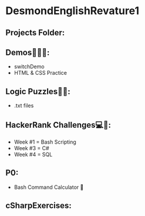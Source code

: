 # DesmondEnglishRevature1

## Projects Folder:

## Demos👨🏽‍💻:
* switchDemo
* HTML & CSS Practice

## Logic Puzzles🧩🧠:
* .txt files

## HackerRank Challenges💻📝:
* Week #1 = Bash Scripting
* Week #3 = C# 
* Week #4 = SQL

## P0:
* Bash Command Calculator 🧮

## cSharpExercises:

